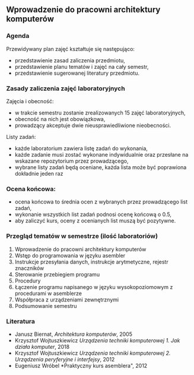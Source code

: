 ## Wprowadzenie do pracowni architektury komputerów

### Agenda
Przewidywany plan zajęć kształtuje się następująco:
* przedstawienie zasad zaliczenia przedmiotu,
* przedstawienie planu tematów i zajęć na cały semestr,
* przedstawienie sugerowanej literatury przedmiotu.

### Zasady zaliczenia zajęć laboratoryjnych
Zajęcia i obecność:
* w trakcie semestru zostanie zrealizowanych 15 zajęć laboratoryjnych,
* obecność na nich jest obowiązkowa,
* prowadzący akceptuje dwie nieusprawiedliwione nieobecności.

Listy zadań:
* każde laboratorium zawiera listę zadań do wykonania,
* każde zadanie musi zostać wykonane indywidualnie oraz przesłane na wskazane repozytorium przez prowadzącego,
* wybrane listy zadań będą oceniane, każda lista może być poprawiona dokładnie jeden raz

### Ocena końcowa:
* ocena końcowa to średnia ocen z wybranych przez prowadzącego list zadań,
* wykonanie wszystkich list zadań podnosi ocenę końcową o $0.5$,
* aby zaliczyć kurs, oceny z ocenianych list muszą być pozytywne.

### Przegląd tematów w semestrze (ilość laboratoriów)
1. Wprowadzenie do pracowni architektury komputerów
2. Wstęp do programowania w języku asembler 
3. Instrukcje przesyłania danych, instrukcje arytmetyczne, rejestr znaczników 
4. Sterowanie przebiegiem programu
5. Procedury 
6. Łączenie programu napisanego w języku wysokopoziomowym z procedurami w asemblerze 
7. Współpraca z urządzeniami zewnętrznymi
8. Podsumowanie semestru 

### Literatura
* Janusz Biernat, *Architektura komputerów*, 2005
* Krzysztof Wojtuszkiewicz *Urządzenia techniki komputerowej 1. Jak działa komputer*, 2018
* Krzysztof Wojtuszkiewicz *Urządzenia techniki komputerowej 2. Urządzenia peryferyjne i interfejsy*, 2012
* Eugeniusz Wróbel *Praktyczny kurs asemblera", 2012
